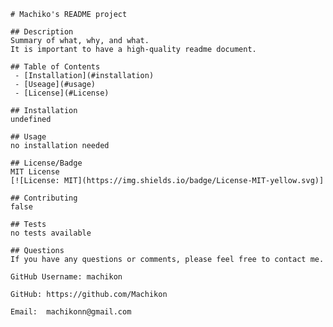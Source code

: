 
    # Machiko's README project
    
    ## Description
    Summary of what, why, and what.
    It is important to have a high-quality readme document.
    
    ## Table of Contents 
     - [Installation](#installation)
     - [Useage](#usage)
     - [License](#License)
    
    ## Installation
    undefined
     
    ## Usage
    no installation needed
    
    ## License/Badge
    MIT License
    [![License: MIT](https://img.shields.io/badge/License-MIT-yellow.svg)]
      
    ## Contributing
    false
    
    ## Tests
    no tests available
    
    ## Questions
    If you have any questions or comments, please feel free to contact me.
    
    GitHub Username: machikon
   
    GitHub: https://github.com/Machikon
    
    Email:  machikonn@gmail.com
   
    
    